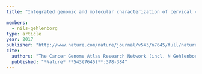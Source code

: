 ```yaml
---
title: "Integrated genomic and molecular characterization of cervical cancer"

members:
  - nils-gehlenborg
type: article
year: 2017
publisher: "http://www.nature.com/nature/journal/v543/n7645/full/nature21386.html"
cite:
  authors: "The Cancer Genome Atlas Research Network (incl. N Gehlenborg)"
  published: "*Nature* **543(7645)**:378-384"
---
```

